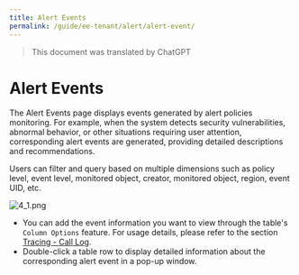 ```yaml
---
title: Alert Events
permalink: /guide/ee-tenant/alert/alert-event/
---
```


> This document was translated by ChatGPT

# Alert Events

The Alert Events page displays events generated by alert policies monitoring. For example, when the system detects security vulnerabilities, abnormal behavior, or other situations requiring user attention, corresponding alert events are generated, providing detailed descriptions and recommendations.

Users can filter and query based on multiple dimensions such as policy level, event level, monitored object, creator, monitored object, region, event UID, etc.

![4_1.png](https://yunshan-guangzhou.oss-cn-beijing.aliyuncs.com/pub/pic/20230921650bf3357d79c.png)

- You can add the event information you want to view through the table's `Column Options` feature. For usage details, please refer to the section [Tracing - Call Log](../tracing/call-log/).
- Double-click a table row to display detailed information about the corresponding alert event in a pop-up window.